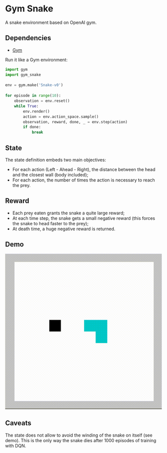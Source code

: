 # Gym Snake

A snake environment based on OpenAI gym.

## Dependencies

* [Gym](https://github.com/openai/gym)

Run it like a Gym environment:

```python
import gym
import gym_snake

env = gym.make('Snake-v0')

for episode in range(10):
    observation = env.reset()
    while True:
        env.render()
        action = env.action_space.sample()
        observation, reward, done, _ = env.step(action)
        if done:
            break
```

## State

The state definition embeds two main objectives:
- For each action (Left - Ahead - Right), the distance between the head and the closest wall (body included);
- For each action, the number of times the action is necessary to reach the prey.

## Reward

- Each prey eaten grants the snake a quite large reward;
- At each time step, the snake gets a small negative reward (this forces the snake to head faster to the prey);
- At death time, a huge negative reward is returned.

## Demo

![alt text](https://github.com/yosinlpet/gym_snake/blob/master/demo.gif)

## Caveats

The state does not allow to avoid the winding of the snake on itself (see demo).
This is the only way the snake dies after 1000 episodes of training with DQN.
